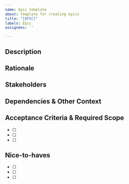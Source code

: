 ```yaml
---
name: Epic template
about: Template for creating epics
title: "[EPIC]"
labels: Epic
assignees: ''

---
```


<!--
An Epic should define a higher-level package of work or project iteration that, once finished, makes sense to merge in core.
-->
## Description ##
<!-- The what -->

## Rationale ##
<!-- The why -->

## Stakeholders ##
<!-- The who. This could include developers, designers, accessibility folks, testers, devrel, PMs... -->

## Dependencies & Other Context ##
<!--
Link here any relevant Overview issues or posts that provide context
-->

## Acceptance Criteria & Required Scope ##
<!--
Please include here all the necessary bits and pieces to launch this package of work in a major WordPress release.
It can include acceptance criteria in text form, but also the list of stories/issues that comprise the Epic.
-->
- [ ] 
- [ ] 
- [ ] 

## Nice-to-haves ##
<!--
Issues and stories added here would be nice additions to this Epic but are not blockers to consider it ready to merge in core.
-->
- [ ] 
- [ ] 
- [ ] 
